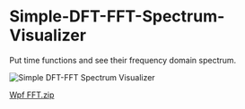 # Simple-DFT-FFT-Spectrum-Visualizer
Put time functions and see their frequency domain spectrum.

![Simple DFT-FFT Spectrum Visualizer](https://user-images.githubusercontent.com/46926155/148197952-52f1a8b5-ccc4-4f3c-b3b0-d353cb79179b.jpg)

[Wpf FFT.zip](https://github.com/muchenz/Simple-DFT-FFT-Spectrum-Visualizer/files/7814267/Wpf.FFT.zip)
